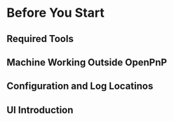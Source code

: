 # Before You Start

## Required Tools

## Machine Working Outside OpenPnP

## Configuration and Log Locatinos

## UI Introduction